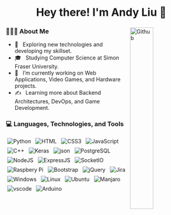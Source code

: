 <h1 align="center">Hey there! I'm Andy Liu 👋 </h1>
<div>
<img width="35%" align="right" alt="Github" src="https://user-images.githubusercontent.com/48678280/88862734-4903af80-d201-11ea-968b-9c939d88a37c.gif" />
<div align="left"> 
  <h3> 👨🏻‍💻 About Me </h3>

  - 🤔 &nbsp; Exploring new technologies and developing my skillset.
  - 🎓 &nbsp; Studying Computer Science at Simon Fraser University.
  - 💼 &nbsp; I’m currently working on Web Applications, Video Games, and Hardware projects.
  - ✍️ &nbsp; Learning more about Backend Architectures, DevOps, and Game Development.
</div> 
</div>

<div>
  <h3> 💻 Languages, Technologies, and Tools </h3>
  <p>
   <img src="https://img.shields.io/badge/Python-3776AB?style=for-the-badge&logo=python&logoColor=white" alt="Python" style="vertical-align:top; margin:4px">
   <img src="https://img.shields.io/badge/HTML5-E34F26?style=for-the-badge&logo=html5&logoColor=white" alt="HTML" style="vertical-align:top; margin:4px">
   <img src="https://img.shields.io/badge/CSS3-1572B6?style=for-the-badge&logo=css3&logoColor=white" alt="CSS3" style="vertical-align:top; margin:4px">
   <img src="https://img.shields.io/badge/JavaScript-323330?style=for-the-badge&logo=javascript&logoColor=F7DF1E" alt="JavaScript" style="vertical-align:top; margin:4px">
   <img src="https://img.shields.io/badge/C%2B%2B-00599C?style=for-the-badge&logo=c%2B%2B&logoColor=white" alt="C++" style="vertical-align:top; margin:4px">
   <img src="https://img.shields.io/badge/Keras-D00000?style=for-the-badge&logo=Keras&logoColor=white" alt="Keras" style="vertical-align:top; margin:4px">
    <img src="https://img.shields.io/badge/json-5E5C5C?style=for-the-badge&logo=json&logoColor=white" alt="json" style="vertical-align:top; margin:4px">
    <img src="https://img.shields.io/badge/PostgreSQL-316192?style=for-the-badge&logo=postgresql&logoColor=white" alt="PostgreSQL" style="vertical-align:top; margin:4px">
    <img src="https://img.shields.io/badge/Node.js-339933?style=for-the-badge&logo=nodedotjs&logoColor=white" alt="NodeJS" style="vertical-align:top; margin:4px">
    <img src="https://img.shields.io/badge/Express.js-000000?style=for-the-badge&logo=express&logoColor=white" alt="ExpressJS" style="vertical-align:top; margin:4px">
    <img src="https://img.shields.io/badge/Socket.io-010101?&style=for-the-badge&logo=Socket.io&logoColor=white" alt="SocketIO" style="vertical-align:top; margin:4px">
    <img src="https://img.shields.io/badge/RASPBERRY%20PI-C51A4A.svg?&style=for-the-badge&logo=raspberry%20pi&logoColor=white" alt="Raspbery Pi" style="vertical-align:top; margin:4px">
    <img src="https://img.shields.io/badge/Bootstrap-563D7C?style=for-the-badge&logo=bootstrap&logoColor=white" alt="Bootstrap" style="vertical-align:top; margin:4px">
    <img src="https://img.shields.io/badge/jQuery-0769AD?style=for-the-badge&logo=jquery&logoColor=white" alt="jQuery" style="vertical-align:top; margin:4px">
    <img src="https://img.shields.io/badge/Jira-0052CC?style=for-the-badge&logo=Jira&logoColor=white" alt="Jira" style="vertical-align:top; margin:4px">
    <img src="https://img.shields.io/badge/Windows-0078D6?style=for-the-badge&logo=windows&logoColor=white" alt="Windows" style="vertical-align:top; margin:4px">
    <img src="https://img.shields.io/badge/Linux-FCC624?style=for-the-badge&logo=linux&logoColor=black" alt="Linux" style="vertical-align:top; margin:4px">
    <img src="https://img.shields.io/badge/Ubuntu-E95420?style=for-the-badge&logo=ubuntu&logoColor=white" alt="Ubuntu" style="vertical-align:top; margin:4px">
    <img src="https://img.shields.io/badge/manjaro-35BF5C?style=for-the-badge&logo=manjaro&logoColor=white" alt="Manjaro" style="vertical-align:top; margin:4px">
    <img src="https://img.shields.io/badge/Visual_Studio_Code-0078D4?style=for-the-badge&logo=visual%20studio%20code&logoColor=white" alt="vscode" style="vertical-align:top; margin:4px">
    <img src="https://img.shields.io/badge/Arduino-00979D?style=for-the-badge&logo=Arduino&logoColor=white" alt="Arduino" style="vertical-align:top; margin:4px">
  </p>
</div> 
